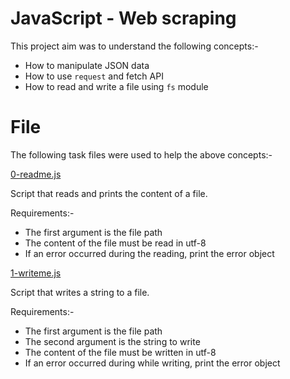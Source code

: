 # JavaScript - Web scraping

This project aim was to understand the following concepts:-

* How to manipulate JSON data
* How to use `request` and fetch API
* How to read and write a file using `fs` module

# File

The following task files were used to help the above concepts:-

[0-readme.js](./0-readme.js)

Script that reads and prints the content of a file.

Requirements:-

* The first argument is the file path
* The content of the file must be read in utf-8
* If an error occurred during the reading, print the error object

[1-writeme.js](./1-writeme.js)

Script that writes a string to a file.

Requirements:-

* The first argument is the file path
* The second argument is the string to write
* The content of the file must be written in utf-8
* If an error occurred during while writing, print the error object
